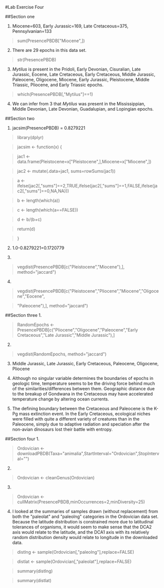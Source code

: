 #Lab Exercise Four

##Section one
1. Miocene=603, Early Jurassic=169, Late Cretaceous=375, Pennsylvanian=133
  > sum(PresencePBDB["Miocene",])

2. There are 29 epochs in this data set. 
  > str(PresencePBDB)

3. *Mytilus* is present in the Pridoli, Early Devonian, Cisuralian, Late Jurassic, Eocene, Late Cretaceous, Early Cretaceous, Middle Jurassic, Paleocene, Oligocene, Miocene, Early Jurassic, Pleistocene, Middle Triassic, Pliocene, and Early Triassic epochs. 
  > which(PresencePBDB[,"Mytilus"]==1)

4. We can infer from 3 that *Mytilus* was present in the Mississippian, Middle Devonian, Late Devonian, Guadalupian, and Lopingian epochs.

##Section two
1. jacsim(PresencePBDB) = 0.8279221
  
  > library(dplyr)

  > jacsim <- function(x) {

  > jac1 <- data.frame(Pleistocene=x["Pleistocene",],Miocene=x["Miocene",])
  
  > jac2 <- mutate(.data=jac1, sums=rowSums(jac1))
  
  > a <- ifelse(jac2[,"sums"]==2,TRUE,ifelse(jac2[,"sums"]==1,FALSE,ifelse(jac2[,"sums"]==0,NA,NA)))
  
  > b <- length(which(a))
  
  > c <- length(which(a==FALSE))
  
  > d <- b/(b+c)
  
  > return(d)
  
  > }
  
  
2. 1.0-0.8279221=0.1720779

3.
  > vegdist(PresencePBDB[c("Pleistocene","Miocene"),], method="jaccard")

4.
  > vegdist(PresencePBDB[c("Pleistocene","Pliocene","Miocene","Oligocene","Eocene",

  > "Paleocene"),], method="jaccard")
  
##Section three
1.
  > RandomEpochs <- PresencePBDB[c("Pliocene","Oligocene","Paleocene","Early Cretaceous","Late Jurassic","Middle Jurassic"),]

2.
  > vegdist(RandomEpochs, method="jaccard")
  
3. Middle Jurassic, Late Jurassic, Early Cretaceous, Paleocene, Oligocene, Pliocene

4. Although no singular variable determines the boundaries of epochs in geologic time, temperature seems to be the driving force behind much of the similarities/differences between them. Geographic distance due to the breakup of Gondwana in the Cretaceous may have accelerated temperature change by altering ocean currents.
 
5. The defining boundary between the Cretaceous and Paleocene is the K-Pg mass extinction event. In the Early Cretaceous, ecological niches were filled with quite a different variety of creatures than in the Paleocene, simply due to adaptive radiation and speciation after the non-avian dinosaurs lost their battle with entropy.

##Section four
1.
  > Ordovician <- downloadPBDB(Taxa="animalia",StartInterval="Ordovician",StopInterval="")

2.
  > Ordovician <- cleanGenus(Ordovician)

3.
  > Ordovician <- cullMatrix(PresencePBDB,minOccurrences=2,minDiversity=25)
  

4. I looked at the summaries of samples drawn (without replacement) from both the "paleolat" and "paleolng" categories in the Ordovician data set. Because the latitude distribution is constrained more due to latitudinal tolerances of organisms, it would seem to make sense that the DCA2 axis would relate to the latitude, and the DCA1 axis with its relatively random distribution density would relate to longitude in the downloaded data.

  > distlng <- sample(Ordovician[,"paleolng"],replace=FALSE)
  
  > distlat <- sample(Ordovician[,"paleolat"],replace=FALSE)

  > summary(distlng)
  
  > summary(distlat)


  
